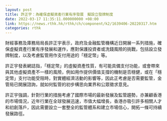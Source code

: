 ```yaml
---
layout: post
title: 許正宇：為確保虛擬資產行業有序發展　擬設立發牌制度
date: 2022-03-17 11:35:11.000000000 +08:00
link: https://news.rthk.hk/rthk/ch/component/k2/1639406-20220317.htm
categories: rthk
---
```


財經事務及庫務局局長許正宇表示，政府及金融監管機構近日開展一系列措施，確保虛擬資產行業有序發展和運作，應對保護投資者或洗錢風險的挑戰，包括設立發牌制度，以及考慮監管用作支付用途的「穩定幣」等。

許正宇發表網誌指，「穩定幣」的虛擬資產性質，有可能具備支付功能，或會帶來與其他虛擬資產不一樣的風險，例如用作提供價值支撐的機制是否穩健，或在「穩定幣」支付功能受阻時，對實體經濟活動的影響等，因此正考慮是否需要監管，金管局已開展諮詢，就如何監管的初步構思向業界和公眾徵求意見。

許正宇強調，針對行業的措施考慮了國際市場的最新發展及監管趨勢，亦兼顧香港的市場情況，近年行業在全球發展迅速，市值大幅增長，香港亦吸引許多相關人才和初創落戶，因此需要設立一套整全的監管體系和建立市場信心，開拓一條可持續發展路徑。
